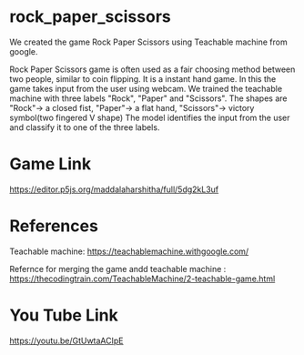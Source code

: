 # rock_paper_scissors
We created the game Rock Paper Scissors using Teachable machine from google.

Rock Paper Scissors game is often used as a fair choosing method between two people, similar to coin flipping.
It is a instant hand game.
In this the game takes input from the user using webcam.
We trained the teachable machine with three labels "Rock", "Paper" and "Scissors".
The shapes are "Rock"-> a closed fist, "Paper"-> a flat hand, "Scissors"-> victory symbol(two fingered V shape)
The model identifies the input from the user and classify it to one of the three labels.

# Game Link
https://editor.p5js.org/maddalaharshitha/full/5dg2kL3uf

# References
Teachable machine: https://teachablemachine.withgoogle.com/

Refernce for merging the game andd teachable machine : https://thecodingtrain.com/TeachableMachine/2-teachable-game.html


# You Tube Link

https://youtu.be/GtUwtaACIpE

